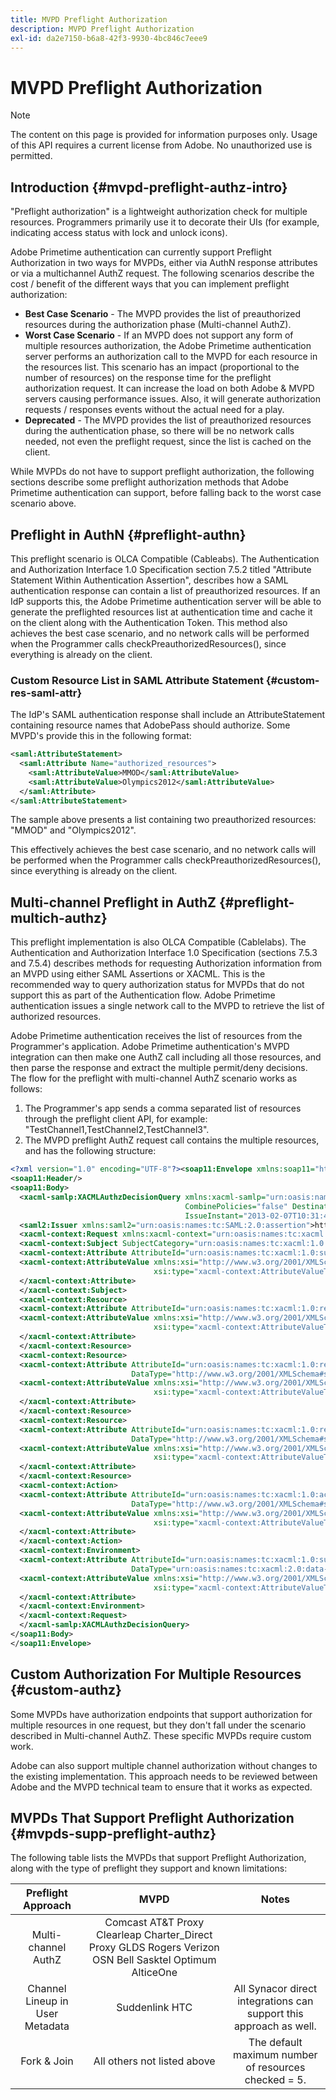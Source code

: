 ```yaml
---
title: MVPD Preflight Authorization
description: MVPD Preflight Authorization
exl-id: da2e7150-b6a8-42f3-9930-4bc846c7eee9
---
```

# MVPD Preflight Authorization

>[!NOTE]
>
>The content on this page is provided for information purposes only. Usage of this API requires a current license from Adobe. No unauthorized use is permitted.

## Introduction {#mvpd-preflight-authz-intro}

"Preflight authorization" is a lightweight authorization check for multiple resources. Programmers primarily use it to decorate their UIs (for example, indicating access status with lock and unlock icons). 

Adobe Primetime authentication can currently support Preflight Authorization in two ways for MVPDs, either via AuthN response attributes or via a multichannel AuthZ request.  The following scenarios describe the cost / benefit of the different ways that you can implement preflight authorization:

* **Best Case Scenario** - The MVPD provides the list of preauthorized resources during the authorization phase (Multi-channel AuthZ).
* **Worst Case Scenario** - If an MVPD does not support any form of multiple resources authorization, the Adobe Primetime authentication server performs an authorization call to the MVPD for each resource in the resources list. This scenario has an impact (proportional to the number of resources) on the response time for the preflight authorization request. It can increase the load on both Adobe & MVPD servers causing performance issues. Also, it will generate authorization requests / responses events without the actual need for a play.
* **Deprecated** - The MVPD provides the list of preauthorized resources during the authentication phase, so there will be no network calls needed, not even the preflight request, since the list is cached on the client.
 
While MVPDs do not have to support preflight authorization, the following sections describe some preflight authorization methods that Adobe Primetime authentication can support, before falling back to the worst case scenario above.

## Preflight in AuthN {#preflight-authn}

This preflight scenario is OLCA Compatible (Cableabs). The Authentication and Authorization Interface 1.0 Specification section 7.5.2 titled "Attribute Statement Within Authentication Assertion", describes how a SAML authentication response can contain a list of preauthorized resources. If an IdP supports this, the Adobe Primetime authentication server will be able to generate the preflighted resources list at authentication time and cache it on the client along with the Authentication Token. This method also achieves the best case scenario, and no network calls will be performed when the Programmer calls checkPreauthorizedResources(), since everything is already on the client.
 
### Custom Resource List in SAML Attribute Statement {#custom-res-saml-attr}

The IdP's SAML authentication response shall include an AttributeStatement containing resource names that AdobePass should authorize.  Some MVPD's provide this in the following format:

```XML
<saml:AttributeStatement>
  <saml:Attribute Name="authorized_resources">
    <saml:AttributeValue>MMOD</saml:AttributeValue>
    <saml:AttributeValue>Olympics2012</saml:AttributeValue>
  </saml:Attribute>
</saml:AttributeStatement>
```

The sample above presents a list containing two preauthorized resources: "MMOD" and "Olympics2012".
 
This effectively achieves the best case scenario, and no network calls will be performed when the Programmer calls checkPreauthorizedResources(), since everything is already on the client.

## Multi-channel Preflight in AuthZ {#preflight-multich-authz}

This preflight implementation is also OLCA Compatible (Cablelabs).  The Authentication and Authorization Interface 1.0 Specification (sections 7.5.3 and 7.5.4) describes methods for requesting Authorization information from an MVPD using either SAML Assertions or XACML. This is the recommended way to query authorization status for MVPDs that do not support this as part of the Authentication flow. Adobe Primetime authentication issues a single network call to the MVPD to retrieve the list of authorized resources.

 
Adobe Primetime authentication receives the list of resources from the Programmer's application. Adobe Primetime authentication's MVPD integration can then make one AuthZ call including all those resources, and then parse the response and extract the multiple permit/deny decisions.  The flow for the preflight with multi-channel AuthZ scenario works as follows: 

1. The Programmer's app sends a comma separated list of resources through the preflight client API, for example: "TestChannel1,TestChannel2,TestChannel3". 
1. The MVPD preflight AuthZ request call contains the multiple resources, and has the following structure:

```XML
<?xml version="1.0" encoding="UTF-8"?><soap11:Envelope xmlns:soap11="http://schemas.xmlsoap.org/soap/envelope/"> 
<soap11:Header/> 
<soap11:Body> 
  <xacml-samlp:XACMLAuthzDecisionQuery xmlns:xacml-samlp="urn:oasis:names:tc:xacml:2.0:profile:saml2.0:v2:schema:protocol" 
                                       CombinePolicies="false" Destination="https://login.idpexmaple.net/" ID="_3576604f382455d6495f342d9e07b69c" 
                                       IssueInstant="2013-02-07T10:31:40.333Z" Version="2.0"> 
  <saml2:Issuer xmlns:saml2="urn:oasis:names:tc:SAML:2.0:assertion">https://saml.sp.auth-staging.adobe.com/on-behalf-of/TestDistributors</saml2:Issuer> 
  <xacml-context:Request xmlns:xacml-context="urn:oasis:names:tc:xacml:2.0:context:schema:os"> 
  <xacml-context:Subject SubjectCategory="urn:oasis:names:tc:xacml:1.0:subject-category:access-subject"> 
  <xacml-context:Attribute AttributeId="urn:oasis:names:tc:xacml:1.0:subject:subject-id" DataType="http://www.w3.org/2001/XMLSchema#string"> 
  <xacml-context:AttributeValue xmlns:xsi="http://www.w3.org/2001/XMLSchema-instance" 
                                xsi:type="xacml-context:AttributeValueType">VFZTAQEAABQCe[...]</xacml-context:AttributeValue> 
  </xacml-context:Attribute> 
  </xacml-context:Subject> 
  <xacml-context:Resource> 
  <xacml-context:Attribute AttributeId="urn:oasis:names:tc:xacml:1.0:resource:resource-id" DataType="http://www.w3.org/2001/XMLSchema#string"> 
  <xacml-context:AttributeValue xmlns:xsi="http://www.w3.org/2001/XMLSchema-instance" 
                                xsi:type="xacml-context:AttributeValueType">TestChannel1</xacml-context:AttributeValue> 
  </xacml-context:Attribute> 
  </xacml-context:Resource> 
  <xacml-context:Resource> 
  <xacml-context:Attribute AttributeId="urn:oasis:names:tc:xacml:1.0:resource:resource-id" 
                           DataType="http://www.w3.org/2001/XMLSchema#string"> 
  <xacml-context:AttributeValue xmlns:xsi="http://www.w3.org/2001/XMLSchema-instance" 
                                xsi:type="xacml-context:AttributeValueType">TestChannel2</xacml-context:AttributeValue> 
  </xacml-context:Attribute> 
  </xacml-context:Resource> 
  <xacml-context:Resource> 
  <xacml-context:Attribute AttributeId="urn:oasis:names:tc:xacml:1.0:resource:resource-id" 
                           DataType="http://www.w3.org/2001/XMLSchema#string"> 
  <xacml-context:AttributeValue xmlns:xsi="http://www.w3.org/2001/XMLSchema-instance"
                                xsi:type="xacml-context:AttributeValueType">TestChannel3</xacml-context:AttributeValue> 
  </xacml-context:Attribute> 
  </xacml-context:Resource> 
  <xacml-context:Action> 
  <xacml-context:Attribute AttributeId="urn:oasis:names:tc:xacml:1.0:action:action-id" 
                           DataType="http://www.w3.org/2001/XMLSchema#string"> 
  <xacml-context:AttributeValue xmlns:xsi="http://www.w3.org/2001/XMLSchema-instance" 
                                xsi:type="xacml-context:AttributeValueType">VIEW</xacml-context:AttributeValue> 
  </xacml-context:Attribute> 
  </xacml-context:Action> 
  <xacml-context:Environment> 
  <xacml-context:Attribute AttributeId="urn:oasis:names:tc:xacml:1.0:subject:authn-locality:ip-address" 
                           DataType="urn:oasis:names:tc:xacml:2.0:data-type:ipAddress"> 
  <xacml-context:AttributeValue xmlns:xsi="http://www.w3.org/2001/XMLSchema-instance" 
                                xsi:type="xacml-context:AttributeValueType">127.0.0.1</xacml-context:AttributeValue> 
  </xacml-context:Attribute> 
  </xacml-context:Environment> 
  </xacml-context:Request> 
  </xacml-samlp:XACMLAuthzDecisionQuery> 
</soap11:Body> 
</soap11:Envelope>
```

## Custom Authorization For Multiple Resources {#custom-authz}

Some MVPDs have authorization endpoints that support authorization for multiple resources in one request, but they don't fall under the scenario described in Multi-channel AuthZ. These specific MVPDs require custom work.
 
Adobe can also support multiple channel authorization without changes to the existing implementation.  This approach needs to be reviewed between Adobe and the MVPD technical team to ensure that it works as expected.
 
## MVPDs That Support Preflight Authorization {#mvpds-supp-preflight-authz}

The following table lists the MVPDs that support Preflight Authorization, along with the type of preflight they support and known limitations:
 
|        Preflight Approach       |                                                   MVPD                                                   |                                Notes                               |
|:-------------------------------:|:--------------------------------------------------------------------------------------------------------:|:------------------------------------------------------------------:|
| Multi-channel AuthZ             | Comcast AT&T Proxy Clearleap Charter_Direct Proxy GLDS Rogers Verizon OSN Bell Sasktel Optimum AlticeOne |                                                                    |
| Channel Lineup in User Metadata | Suddenlink HTC                                                                                           | All Synacor direct integrations can support this approach as well. |
| Fork & Join                     | All others not listed above                                                                              | The default maximum number of resources checked = 5.               |
  
<!--
![RelatedInformation]
>* [Logout](/help/authentication/usecase-mvpd-logout.md)
>* [Authorization](/help/authentication/authz-usecase.md)
>* [MVPD Integration Features](/help/authentication/mvpd-integr-features.md)
>* [MVPD User Metadata Exchange](/help/authentication/mvpd-user-metadata-exchng.md)
>* [Preflight Authorization - Programmer Integration Guide](/help/authentication/preflight-authz.md)
>* [AuthN and AuthZ Interface 1.0 Specification](https://www.cablelabs.com/specifications/CL-SP-AUTH1.0-I04-120621.pdf){target=_blank} 
-->
